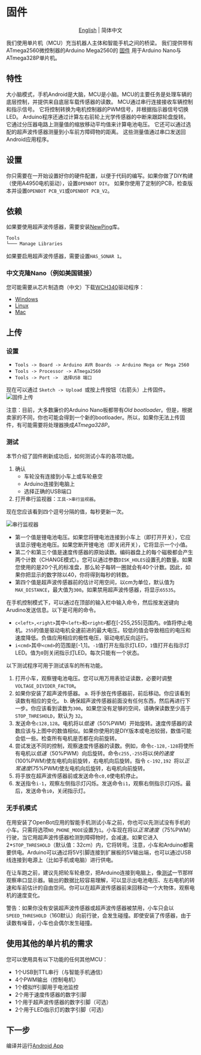 # 固件

<p align="center">
  <a href="README.md">English</a> |
  <span>简体中文</span>
</p>

我们使用单片机（MCU）充当机器人主体和智能手机之间的桥梁。 我们提供带有ATmega2560微控制器的Arduino Mega2560的 [固件](openbot_v1_nano/openbot_v1_mega2560.ino) 用于Arduino Nano与ATmega328P单片机。

## 特性

大小脑模式，手机Android是大脑，MCU是小脑。MCU的主要任务是处理车辆的底层控制，并提供来自底层车载传感器的读数。 MCU通过串行连接接收车辆控制和指示信号。 它将控制转换为电机控制器的PWM信号，并根据指示器信号切换LED。 Arduino程序还通过计算左右前轮上光学传感器的中断来跟踪轮盘旋转。 它通过分压器电路上测量值的缩放移动平均值来计算电池电压。 它还可以通过选配的超声波传感器测量到小车前方障碍物的距离。 这些测量值通过串口发送回Android应用程序。

## 设置

你只需要在一开始设置好你的硬件配置，以便于代码的编写。如果你做了DIY构建（使用A4950电机驱动），设置`OPENBOT DIY`。
如果你使用了定制的PCB，检查版本并设置`OPENBOT PCB_V1`或`OPENBOT PCB_V2`。

## 依赖

如果要使用超声波传感器，需要安装[NewPing](https://playground.arduino.cc/Code/NewPing)库。

```markdown
Tools
└─── Manage Libraries
```

如果要启用超声波传感器，需要设置`HAS_SONAR 1`。

### 中文克隆Nano（例如美国链接）

您可能需要从芯片制造商（中文）下载[WCH340](http://www.wch.cn/product/CH340.html)驱动程序：

- [Windows](http://www.wch.cn/downloads/CH341SER_EXE.html)
- [Linux](http://www.wch.cn/download/CH341SER_LINUX_ZIP.html)
- [Mac](http://www.wch.cn/download/CH341SER_MAC_ZIP.html)

## 上传

### 设置

- `Tools -> Board -> Arduino AVR Boards -> Arduino Mega or Mega 2560`
- `Tools -> Processor -> ATmega2560`
- `Tools -> Port ->  选择USB 端口 `

现在可以通过 `Sketch -> Upload `或按上传按钮（右箭头）上传固件。
![固件上传](../docs/images/firmware_upload.png)

注意：目前，大多数廉价的Arduino Nano板都带有*Old bootloader*。但是，根据卖家的不同，你也可能会得到一个新的bootloader。所以，如果你无法上传固件，有可能需要将处理器换成*ATmega328P*。

### 测试

本节介绍了固件刷新成功后，如何测试小车的各项功能。

1. 确认
    - 车轮没有连接到小车上或车轮悬空
    - Arduino连接到电脑上
    - 选择正确的USB端口
2. 打开串行监视器：`工具->串行监视器`。

现在您应该看到四个逗号分隔的值，每秒更新一次。

![串行监视器](../docs/images/serial_monitor.png)

- 第一个值是锂电池电压。如果您将锂电池连接到小车上（即打开开关），它应该显示锂电池电压。如果您断开锂电池（即关闭开关），它将显示一个小值。
- 第二个和第三个值是速度传感器的原始读数。编码器盘上的每个磁极都会产生两个计数（CHANGE模式）。您可以通过参数`DISK_HOLES`设置孔的数量。如果您使用的是20个孔的标准盘，那么轮子每转一圈就会有40个计数。因此，如果你把显示的数字除以40，你将得到每秒的转数。
- 第四个值是超声波传感器前的估计可用空间，以cm为单位，默认值为`MAX_DISTANCE`，最大值为`300`。如果禁用超声波传感器，将显示`65535`。

在手机控制模式下，可以通过在顶部的输入栏中输入命令，然后按发送键向Arudino发送信息。以下是可用的命令。

- `c<left>,<right>`其中`<left>`和`<right>`都在[-255,255]范围内。`0`值将停止电机。`255`的值是驱动电机全速前进的最大电压。较低的值会导致相应的电压和速度降低。负值应用相应的极性电压，驱动电机反向运行。
- `i<cmd>`其中`<cmd>`的范围是[-1,1]。`-1`值打开左指示灯LED，`1`值打开右指示灯LED。值为`0`则关闭指示灯LED。每次只能有一个状态。

以下测试程序可用于测试该车的所有功能。

1. 打开小车，观察锂电池电压。您可以用万用表验证读数，必要时调整`VOLTAGE_DIVIDER_FACTOR`。
2. 如果你安装了超声波传感器。
    a. 将手放在传感器前，前后移动。你应该看到读数有相应的变化。
    b. 确保超声波传感器前面没有任何东西，然后再进行下一步。你应该看到读数为`300`。如果您没有足够的空间，请确保读数至少高于 `STOP_THRESHOLD`，默认为 `32`。
3. 发送命令`c128,128`。电机将以*低速*（50%PWM）开始旋转。速度传感器的读数应该与上图中的数值相似。如果你使用的是DIY版本或电池较弱，数值可能会低一些。检查所有电机是否都在向前旋转。
4. 尝试发送不同的控制，观察速度传感器的读数。例如，命令`c-128,-128`将使所有电机以*低速*（50%PWM）向后旋转。命令`c255,-255`将以*快的速度*(100%PWM)使左电机向前旋转，右电机向后旋转。指令 `c-192,192 `将以*正常速度*(75%PWM)使左电机向后旋转，右电机向前旋转。
5. 将手放在超声波传感器前或发送命令`c0,0`使电机停止。
6. 发送指令`i-1`，观察左侧指示灯闪烁。发送命令`i1`，观察右侧指示灯闪烁。最后，发送命令`i0`，关闭指示灯。

### 无手机模式

在用安装了OpenBot应用的智能手机测试小车之前，你也可以先测试没有手机的小车。只需将选项`NO_PHONE_MODE`设置为`1`。小车现在将以*正常速度*（75%PWM）行驶，当它用超声波传感器检测到障碍物时，会减速。如果它进入2*`STOP_THRESHOLD`（默认值：32cm）内，它将转弯。注意，小车和Arduino都需要供电。Arduino可以通过将5V引脚连接到扩展板的5V输出端，也可以通过USB线连接到电源上（比如手机或电脑）进行供电。

在让车跑之前，建议先把轮车轮悬空，把Arduino连接到电脑上，像[测试](#测试)一节那样观察串口显示器。输出的数据比较容易理解，可以显示出电池电压、左右电机的转速和车前估计的自由空间。你可以在超声波传感器前来回移动一个大物体，观察电机的速度变化。

警告：如果你没有安装超声波传感器或超声波传感器被禁用，小车只会以`SPEED_THRESHOLD`（160默认）向前行驶，会发生碰撞。即使安装了传感器，由于读数有噪音，小车也会偶尔发生碰撞。

## 使用其他的单片机的需求

您可以使用具有以下功能的任何其他MCU：

- 1个USB到TTL串行（与智能手机通信）
- 4个PWM输出（控制电机）
- 1个模拟ff引脚用于电池监控
- 2个用于速度传感器的数字引脚
- 1个用于超声波传感器的数字引脚（可选）
- 2个用于LED指示灯的数字引脚（可选）

## 下一步

编译并运行[Android App](../android/README_CN.md)

